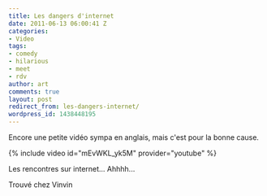 ```yaml
---
title: Les dangers d'internet
date: 2011-06-13 06:00:41 Z
categories:
- Video
tags:
- comedy
- hilarious
- meet
- rdv
author: art
comments: true
layout: post
redirect_from: les-dangers-internet/
wordpress_id: 1438448195
---
```


Encore une petite vidéo sympa en anglais, mais c'est pour la bonne cause.

{% include video id="mEvWKL_yk5M" provider="youtube" %}


Les rencontres sur internet... Ahhhh...

Trouvé chez Vinvin
